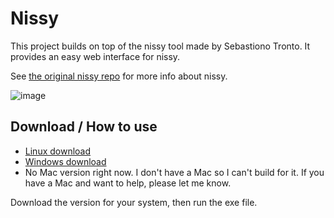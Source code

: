 # Nissy

This project builds on top of the nissy tool made by Sebastiono Tronto. It provides an easy web interface for nissy.

See [the original nissy repo](https://github.com/sebastianotronto/nissy) for more info about nissy.

![image](https://github.com/spencerchubb/nissy/assets/58525483/a05a1667-db30-4562-8f63-8e7d355d0165)

## Download / How to use

- [Linux download](https://github.com/spencerchubb/nissy/raw/main/dist/nissy-linux.exe)
- [Windows download](https://github.com/spencerchubb/nissy/raw/main/dist/nissy-windows.exe)
- No Mac version right now. I don't have a Mac so I can't build for it. If you have a Mac and want to help, please let me know.

Download the version for your system, then run the exe file.
